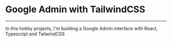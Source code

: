 # Google Admin with TailwindCSS

---

In this hobby projects, I'm building a Google Admin interface with React, Typescript and TailwindCSS
